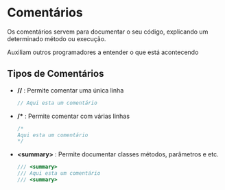 # Comentários

Os comentários servem para documentar o seu código, explicando um determinado método ou execução.

Auxiliam outros programadores a entender o que está acontecendo

## Tipos de Comentários

* **//** : Permite comentar uma única linha

    ```c#
    // Aqui esta um comentário
    ```

* **/\*** : Permite comentar com várias linhas

    ```c#
    /*
    Aqui esta um comentário
    */
    ```

* **\<summary\>** : Permite documentar classes métodos, parâmetros e etc.

    ```c#
    /// <summary>
    /// Aqui esta um comentário
    /// <summary>
    ```